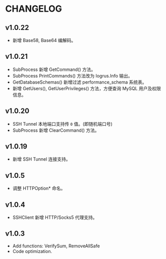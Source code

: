 # CHANGELOG

## v1.0.22

* 新增 Base58, Base64 编解码。

## v1.0.21

* SubProcess 新增 GetCommand() 方法。
* SubProcess PrintCommands() 方法改为 logrus.Info 输出。
* GetDatabaseSchemas() 新增过滤 performance_schema 系统表。
* 新增 GetUsers(), GetUserPrivileges() 方法，方便查询 MySQL 用户及权限信息。

## v1.0.20

* SSH Tunnel 本地端口支持传 `0` 值。(即随机端口号)
* SubProcess 新增 ClearCommand() 方法。

## v1.0.19

* 新增 SSH Tunnel 连接支持。

## v1.0.5

* 调整 HTTPOption* 命名。

## v1.0.4

* SSHClient 新增 HTTP/Socks5 代理支持。

## v1.0.3

* Add functions: VerifySum, RemoveAllSafe
* Code optimization.
